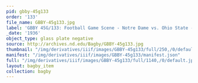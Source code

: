 ```yaml
---
pid: gbby-45g133
order: '133'
file_name: GBBY-45g133.jpg
label: 'GBBY 45G/133: Football Game Scene - Notre Dame vs. Ohio State - 1936'
_date: '1936'
object_type: glass plate negative
source: http://archives.nd.edu/Bagby/GBBY-45g133.jpg
thumbnail: "/img/derivatives/iiif/images/GBBY-45g133/full/250,/0/default.jpg"
manifest: "/img/derivatives/iiif/images/GBBY-45g133/manifest.json"
full: "/img/derivatives/iiif/images/GBBY-45g133/full/1140,/0/default.jpg"
layout: bagby_item
collection: bagby
---
```

